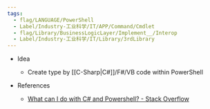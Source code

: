 ```yaml
---
tags:
  - flag/LANGUAGE/PowerShell
  - Label/Industry-工业科学/IT/APP/Command/Cmdlet
  - flag/Library/BusinessLogicLayer/Implement__/Interop
  - Label/Industry-工业科学/IT/Library/3rdLibrary
---
```


- Idea
    - Create type by [[C-Sharp|C#]]/F#/VB code within PowerShell

- References
    - [What can I do with C# and Powershell? - Stack Overflow](https://stackoverflow.com/questions/742262/what-can-i-do-with-c-sharp-and-powershell)
